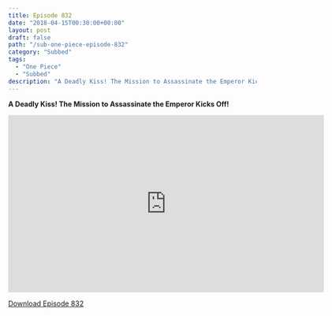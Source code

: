 ```yaml
---
title: Episode 832
date: "2018-04-15T00:30:00+00:00"
layout: post
draft: false
path: "/sub-one-piece-episode-832"
category: "Subbed"
tags:
  - "One Piece"
  - "Subbed"
description: "A Deadly Kiss! The Mission to Assassinate the Emperor Kicks Off!"
---
```


**A Deadly Kiss! The Mission to Assassinate the Emperor Kicks Off!**

<iframe width="640" height="360" src="https://www.rapidvideo.com/e/G6FRPH6PAH" frameborder="0" marginwidth=0 marginheight=0 scrolling=no allowfullscreen></iframe>

<a href="http://ouo.io/qs/eCodkFEQ?s=https://rapidvid.to/d/https://www.rapidvideo.com/e/G6FRPH6PAH">Download Episode 832</a>
